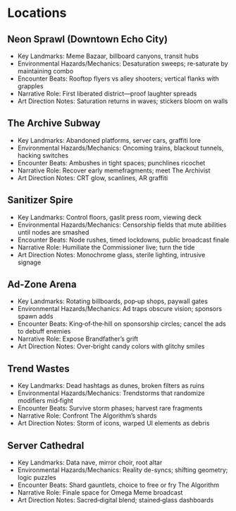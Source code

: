 # Locations

## Neon Sprawl (Downtown Echo City)
- Key Landmarks: Meme Bazaar, billboard canyons, transit hubs
- Environmental Hazards/Mechanics: Desaturation sweeps; re‑saturate by maintaining combo
- Encounter Beats: Rooftop flyers vs alley shooters; vertical flanks with grapples
- Narrative Role: First liberated district—proof laughter spreads
- Art Direction Notes: Saturation returns in waves; stickers bloom on walls

## The Archive Subway
- Key Landmarks: Abandoned platforms, server cars, graffiti lore
- Environmental Hazards/Mechanics: Oncoming trains, blackout tunnels, hacking switches
- Encounter Beats: Ambushes in tight spaces; punchlines ricochet
- Narrative Role: Recover early memefragments; meet The Archivist
- Art Direction Notes: CRT glow, scanlines, AR graffiti

## Sanitizer Spire
- Key Landmarks: Control floors, gaslit press room, viewing deck
- Environmental Hazards/Mechanics: Censorship fields that mute abilities until nodes are smashed
- Encounter Beats: Node rushes, timed lockdowns, public broadcast finale
- Narrative Role: Humiliate the Commissioner live; turn the tide
- Art Direction Notes: Monochrome glass, sterile lighting, intrusive signage

## Ad‑Zone Arena
- Key Landmarks: Rotating billboards, pop‑up shops, paywall gates
- Environmental Hazards/Mechanics: Ad traps obscure vision; sponsors spawn adds
- Encounter Beats: King‑of‑the‑hill on sponsorship circles; cancel the ads to debuff enemies
- Narrative Role: Expose Brandfather’s grift
- Art Direction Notes: Over‑bright candy colors with glitchy smiles

## Trend Wastes
- Key Landmarks: Dead hashtags as dunes, broken filters as ruins
- Environmental Hazards/Mechanics: Trendstorms that randomize modifiers mid‑fight
- Encounter Beats: Survive storm phases; harvest rare fragments
- Narrative Role: Confront The Algorithm’s shards
- Art Direction Notes: Storm of icons, warped UI elements as debris

## Server Cathedral
- Key Landmarks: Data nave, mirror choir, root altar
- Environmental Hazards/Mechanics: Reality de-syncs; shifting geometry; logic puzzles
- Encounter Beats: Shard gauntlets, choice to free or fry The Algorithm
- Narrative Role: Finale space for Omega Meme broadcast
- Art Direction Notes: Sacred‑digital blend; stained‑glass dashboards
